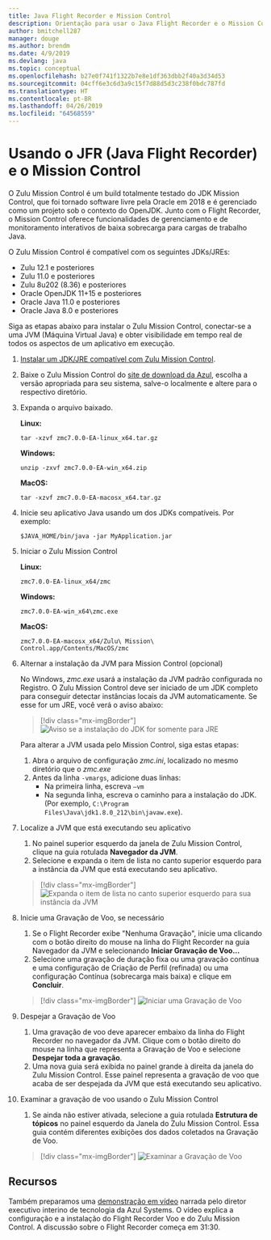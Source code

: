 ```yaml
---
title: Java Flight Recorder e Mission Control
description: Orientação para usar o Java Flight Recorder e o Mission Control para coletar e examinar os dados de aplicativo.
author: bmitchell287
manager: douge
ms.author: brendm
ms.date: 4/9/2019
ms.devlang: java
ms.topic: conceptual
ms.openlocfilehash: b27e0f741f1322b7e8e1df363dbb2f40a3d34d53
ms.sourcegitcommit: 04cff6e3c6d3a9c15f7d88d5d3c238f0bdc787fd
ms.translationtype: HT
ms.contentlocale: pt-BR
ms.lasthandoff: 04/26/2019
ms.locfileid: "64568559"
---
```

# <a name="using-java-flight-recorder-jfr-and-mission-control"></a>Usando o JFR (Java Flight Recorder) e o Mission Control

O Zulu Mission Control é um build totalmente testado do JDK Mission Control, que foi tornado software livre pela Oracle em 2018 e é gerenciado como um projeto sob o contexto do OpenJDK. Junto com o Flight Recorder, o Mission Control oferece funcionalidades de gerenciamento e de monitoramento interativos de baixa sobrecarga para cargas de trabalho Java.

O Zulu Mission Control é compatível com os seguintes JDKs/JREs:

* Zulu 12.1 e posteriores
* Zulu 11.0 e posteriores
* Zulu 8u202 (8.36) e posteriores
* Oracle OpenJDK 11+15 e posteriores
* Oracle Java 11.0 e posteriores
* Oracle Java 8.0 e posteriores

Siga as etapas abaixo para instalar o Zulu Mission Control, conectar-se a uma JVM (Máquina Virtual Java) e obter visibilidade em tempo real de todos os aspectos de um aplicativo em execução.

1.  [Instalar um JDK/JRE compatível com Zulu Mission Control](java-jdk-install.md).

2.  Baixe o Zulu Mission Control do [site de download da Azul](https://www.azul.com/products/zulu-mission-control/), escolha a versão apropriada para seu sistema, salve-o localmente e altere para o respectivo diretório.

3.  Expanda o arquivo baixado.

    **Linux:**

    ```cli
    tar -xzvf zmc7.0.0-EA-linux_x64.tar.gz
    ```

    **Windows:**

    ```cli
    unzip -zxvf zmc7.0.0-EA-win_x64.zip 
    ```

    **MacOS:**

    ```cli
    tar -xzvf zmc7.0.0-EA-macosx_x64.tar.gz
    ```

4.  Inicie seu aplicativo Java usando um dos JDKs compatíveis. Por exemplo:

    ```cli
    $JAVA_HOME/bin/java -jar MyApplication.jar
    ```

5.  Iniciar o Zulu Mission Control

    **Linux:**

    ```cli
    zmc7.0.0-EA-linux_x64/zmc
    ```

    **Windows:**

    ```cli
    zmc7.0.0-EA-win_x64\zmc.exe 
    ```

    **MacOS:**

    ```cli
    zmc7.0.0-EA-macosx_x64/Zulu\ Mission\ Control.app/Contents/MacOS/zmc
    ```

6.  Alternar a instalação da JVM para Mission Control (opcional)

    No Windows, *zmc.exe* usará a instalação da JVM padrão configurada no Registro. O Zulu Mission Control deve ser iniciado de um JDK completo para conseguir detectar instâncias locais da JVM automaticamente. Se esse for um JRE, você verá o aviso abaixo:

    > [!div class="mx-imgBorder"]
    ![Aviso se a instalação do JDK for somente para JRE](../media/jdk/azul-jfr-1.png)

    Para alterar a JVM usada pelo Mission Control, siga estas etapas: 
    1.  Abra o arquivo de configuração *zmc.ini*, localizado no mesmo diretório que o *zmc.exe*
    2.  Antes da linha `-vmargs`, adicione duas linhas:
        * Na primeira linha, escreva `–vm`
        * Na segunda linha, escreva o caminho para a instalação do JDK. (Por exemplo, `C:\Program Files\Java\jdk1.8.0_212\bin\javaw.exe`).

7.  Localize a JVM que está executando seu aplicativo
    1.  No painel superior esquerdo da janela de Zulu Mission Control, clique na guia rotulada **Navegador da JVM**.
    2.  Selecione e expanda o item de lista no canto superior esquerdo para a instância da JVM que está executando seu aplicativo.

    > [!div class="mx-imgBorder"]
    ![Expanda o item de lista no canto superior esquerdo para sua instância da JVM](../media/jdk/azul-jfr-2.png)


8.  Inicie uma Gravação de Voo, se necessário
    1.  Se o Flight Recorder exibe "Nenhuma Gravação", inicie uma clicando com o botão direito do mouse na linha do Flight Recorder na guia Navegador da JVM e selecionando **Iniciar Gravação de Voo...**
    2.  Selecione uma gravação de duração fixa ou uma gravação contínua e uma configuração de Criação de Perfil (refinada) ou uma configuração Contínua (sobrecarga mais baixa) e clique em **Concluir**.

    > [!div class="mx-imgBorder"]
    ![Iniciar uma Gravação de Voo](../media/jdk/azul-jfr-3.png)

9.  Despejar a Gravação de Voo
    1.  Uma gravação de voo deve aparecer embaixo da linha do Flight Recorder no navegador da JVM. Clique com o botão direito do mouse na linha que representa a Gravação de Voo e selecione **Despejar toda a gravação**.
    2.  Uma nova guia será exibida no painel grande à direita da janela do Zulu Mission Control. Esse painel representa a gravação de voo que acaba de ser despejada da JVM que está executando seu aplicativo.

10. Examinar a gravação de voo usando o Zulu Mission Control
    1.  Se ainda não estiver ativada, selecione a guia rotulada **Estrutura de tópicos** no painel esquerdo da Janela do Zulu Mission Control. Essa guia contém diferentes exibições dos dados coletados na Gravação de Voo.
 
    > [!div class="mx-imgBorder"]
    ![Examinar a Gravação de Voo](../media/jdk/azul-jfr-4.png)

## <a name="resources"></a>Recursos

Também preparamos uma [demonstração em vídeo](https://www.azul.com/presentation/azul-webinar-open-source-flight-recorder-and-mission-control-managing-and-measuring-openjdk-8-performance/) narrada pelo diretor executivo interino de tecnologia da Azul Systems. O vídeo explica a configuração e a instalação do Flight Recorder Voo e do Zulu Mission Control. A discussão sobre o Flight Recorder começa em 31:30.

